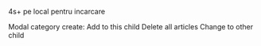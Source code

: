 4s+ pe local pentru incarcare


Modal category create:
    Add to this child 
    Delete all articles
    Change to other child
    